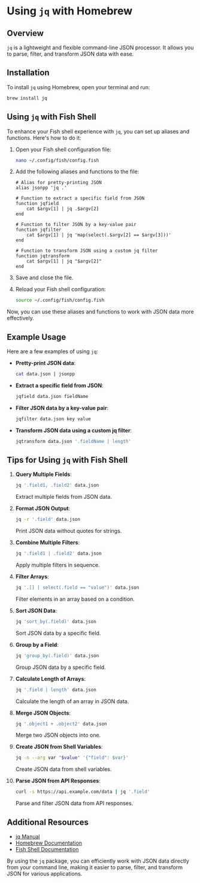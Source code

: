 
# Using `jq` with Homebrew

## Overview

`jq` is a lightweight and flexible command-line JSON processor. It allows you to parse, filter, and transform JSON data with ease.

## Installation

To install `jq` using Homebrew, open your terminal and run:

```sh
brew install jq
```

## Using `jq` with Fish Shell

To enhance your Fish shell experience with `jq`, you can set up aliases and functions. Here's how to do it:

1. Open your Fish shell configuration file:
   ```sh
   nano ~/.config/fish/config.fish
   ```

2. Add the following aliases and functions to the file:
   ```fish
   # Alias for pretty-printing JSON
   alias jsonpp 'jq .'

   # Function to extract a specific field from JSON 
   function jqfield
       cat $argv[1] | jq .$argv[2]
   end

   # Function to filter JSON by a key-value pair
   function jqfilter
       cat $argv[1] | jq 'map(select(.$argv[2] == $argv[3]))'
   end

   # Function to transform JSON using a custom jq filter
   function jqtransform
       cat $argv[1] | jq "$argv[2]"
   end
   ```

3. Save and close the file.

4. Reload your Fish shell configuration:
   ```sh
   source ~/.config/fish/config.fish
   ```

Now, you can use these aliases and functions to work with JSON data more effectively.

## Example Usage

Here are a few examples of using `jq`:

- **Pretty-print JSON data**:
  ```sh
  cat data.json | jsonpp
  ```

- **Extract a specific field from JSON**:
  ```sh
  jqfield data.json fieldName
  ```

- **Filter JSON data by a key-value pair**:
  ```sh
  jqfilter data.json key value
  ```

- **Transform JSON data using a custom jq filter**:
  ```sh
  jqtransform data.json '.fieldName | length'
  ```

## Tips for Using `jq` with Fish Shell

1. **Query Multiple Fields**:
   ```sh
   jq '.field1, .field2' data.json
   ```
   Extract multiple fields from JSON data.

2. **Format JSON Output**:
   ```sh
   jq -r '.field' data.json
   ```
   Print JSON data without quotes for strings.

3. **Combine Multiple Filters**:
   ```sh
   jq '.field1 | .field2' data.json
   ```
   Apply multiple filters in sequence.

4. **Filter Arrays**:
   ```sh
   jq '.[] | select(.field == "value")' data.json
   ```
   Filter elements in an array based on a condition.

5. **Sort JSON Data**:
   ```sh
   jq 'sort_by(.field)' data.json
   ```
   Sort JSON data by a specific field.

6. **Group by a Field**:
   ```sh
   jq 'group_by(.field)' data.json
   ```
   Group JSON data by a specific field.

7. **Calculate Length of Arrays**:
   ```sh
   jq '.field | length' data.json
   ```
   Calculate the length of an array in JSON data.

8. **Merge JSON Objects**:
   ```sh
   jq '.object1 + .object2' data.json
   ```
   Merge two JSON objects into one.

9. **Create JSON from Shell Variables**:
   ```sh
   jq -n --arg var "$value" '{"field": $var}'
   ```
   Create JSON data from shell variables.

10. **Parse JSON from API Responses**:
    ```sh
    curl -s https://api.example.com/data | jq '.field'
    ```
    Parse and filter JSON data from API responses.

## Additional Resources

- [jq Manual](https://stedolan.github.io/jq/manual/)
- [Homebrew Documentation](https://docs.brew.sh/)
- [Fish Shell Documentation](https://fishshell.com/docs/current/index.html)

By using the `jq` package, you can efficiently work with JSON data directly from your command line, making it easier to parse, filter, and transform JSON for various applications.
